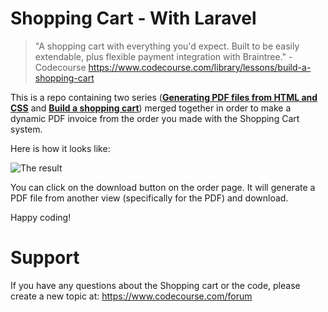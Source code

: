 Shopping Cart - With Laravel
===

> "A shopping cart with everything you'd expect. Built to be easily extendable, plus flexible payment integration with Braintree." - Codecourse https://www.codecourse.com/library/lessons/build-a-shopping-cart

This is a repo containing two series ([**Generating PDF files from HTML and CSS**](https://www.codecourse.com/library/lessons/generate-pdf-from-html-css/introduction) and [**Build a shopping cart**](https://www.codecourse.com/library/lessons/build-a-shopping-cart/introduction)) merged together in order to make a dynamic PDF invoice from the order you made with the Shopping Cart system.

Here is how it looks like:

![The result](http://puu.sh/pyrf3/fd6a5257c3.png)

You can click on the download button on the order page. It will generate a PDF file from another view (specifically for the PDF) and download.

Happy coding!

Support
======
If you have any questions about the Shopping cart or the code, please create a new topic at:
https://www.codecourse.com/forum
